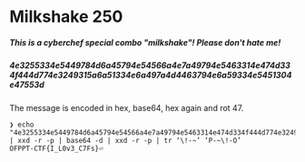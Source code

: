 # Milkshake 250
##### This is a cyberchef special combo "milkshake"! Please don't hate me!
##### 4e3255334e5449784d6a45794e54566a4e7a49794e5463314e474d334f444d774e3249315a6a51334e6a497a4d4463794e6a59334e5451304e47553d

The message is encoded in hex, base64, hex again and rot 47.
```shell
❯ echo "4e3255334e5449784d6a45794e54566a4e7a49794e5463314e474d334f444d774e3249315a6a51334e6a497a4d4463794e6a59334e5451304e47553d" | xxd -r -p | base64 -d | xxd -r -p | tr ‘\!-~’ ‘P-~\!-O’
OFPPT-CTF{I_L0v3_C7Fs}⏎ 
```
